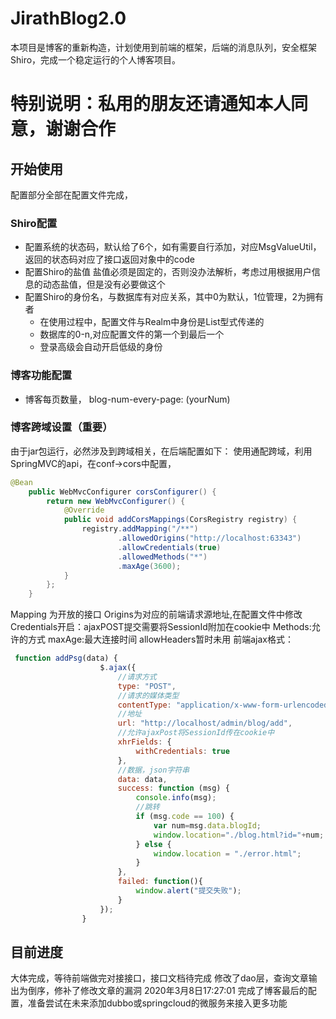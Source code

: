 # JirathBlog2.0
本项目是博客的重新构造，计划使用到前端的框架，后端的消息队列，安全框架Shiro，完成一个稳定运行的个人博客项目。
# 特别说明：私用的朋友还请通知本人同意，谢谢合作

## 开始使用

配置部分全部在配置文件完成，
### Shiro配置
 - 配置系统的状态码，默认给了6个，如有需要自行添加，对应MsgValueUtil，返回的状态码对应了接口返回对象中的code
 - 配置Shiro的盐值 盐值必须是固定的，否则没办法解析，考虑过用根据用户信息的动态盐值，但是没有必要做这个
 - 配置Shiro的身份名，与数据库有对应关系，其中0为默认，1位管理，2为拥有者
    - 在使用过程中，配置文件与Realm中身份是List型式传递的
    - 数据库的0-n,对应配置文件的第一个到最后一个
    - 登录高级会自动开启低级的身份 
### 博客功能配置 
 - 博客每页数量， blog-num-every-page: (yourNum)
### 博客跨域设置（重要）
由于jar包运行，必然涉及到跨域相关，在后端配置如下：
使用通配跨域，利用SpringMVC的api，在conf->cors中配置，
````java
@Bean
    public WebMvcConfigurer corsConfigurer() {
        return new WebMvcConfigurer() {
            @Override
            public void addCorsMappings(CorsRegistry registry) {
                registry.addMapping("/**")
                        .allowedOrigins("http://localhost:63343")
                        .allowCredentials(true)
                        .allowedMethods("*")
                        .maxAge(3600);
            }
        };
    }
````
Mapping 为开放的接口
Origins为对应的前端请求源地址,在配置文件中修改
Credentials开启：ajaxPOST提交需要将SessionId附加在cookie中
Methods:允许的方式
maxAge:最大连接时间
allowHeaders暂时未用
前端ajax格式：
````javascript
 function addPsg(data) {
                    $.ajax({
                        //请求方式
                        type: "POST",
                        //请求的媒体类型
                        contentType: "application/x-www-form-urlencoded;charset=UTF-8",
                        //地址
                        url: "http://localhost/admin/blog/add",
                        //允许ajaxPost将SessionId传在cookie中
                        xhrFields: {
                            withCredentials: true
                        },
                        //数据，json字符串
                        data: data,
                        success: function (msg) {
                            console.info(msg);
                            //跳转
                            if (msg.code == 100) {
                                var num=msg.data.blogId;
                                window.location="./blog.html?id="+num;
                            } else {
                                window.location = "./error.html";
                            }
                        },
                        failed: function(){
                            window.alert("提交失败");
                        }
                    });
                }
````
 ## 目前进度
 大体完成，等待前端做完对接接口，接口文档待完成
 修改了dao层，查询文章输出为倒序，修补了修改文章的漏洞
 2020年3月8日17:27:01
 完成了博客最后的配置，准备尝试在未来添加dubbo或springcloud的微服务来接入更多功能
